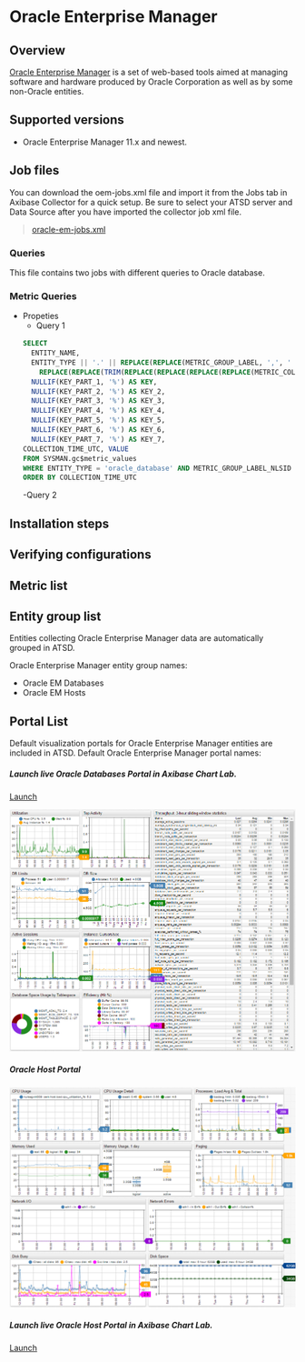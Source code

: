 # Oracle Enterprise Manager
## Overview
[Oracle Enterprise
Manager](http://www.oracle.com/us/products/enterprise-manager/index.html "Oracle Enterprise Manager") is
a set of web-based tools aimed at managing software and hardware
produced by Oracle Corporation as well as by some non-Oracle entities.

## Supported versions

- Oracle Enterprise Manager 11.x and newest.

## Job files

You can download the oem-jobs.xml file and import it from the Jobs tab in Axibase Collector for a quick setup. Be sure to select your ATSD server and Data Source after you have imported the collector job xml file.
> [oracle-em-jobs.xml](oracle-em-job.xml)

### Queries

This file contains two jobs with different queries to Oracle database.

### Metric Queries

- Propeties
    - Query 1
    ```SQL
    SELECT
      ENTITY_NAME,
      ENTITY_TYPE || '.' || REPLACE(REPLACE(METRIC_GROUP_LABEL, ',', ' '), ' ', '_') || '.' ||
        REPLACE(REPLACE(TRIM(REPLACE(REPLACE(REPLACE(REPLACE(METRIC_COLUMN_LABEL, ' - ', '-'), ',', ' '), ')', ' '), '(', ' ')), ' ', '_'), '__', '_') AS METRIC,
      NULLIF(KEY_PART_1, '%') AS KEY,
      NULLIF(KEY_PART_2, '%') AS KEY_2,
      NULLIF(KEY_PART_3, '%') AS KEY_3,
      NULLIF(KEY_PART_4, '%') AS KEY_4,
      NULLIF(KEY_PART_5, '%') AS KEY_5,
      NULLIF(KEY_PART_6, '%') AS KEY_6,
      NULLIF(KEY_PART_7, '%') AS KEY_7,
  COLLECTION_TIME_UTC, VALUE
  FROM SYSMAN.gc$metric_values
  WHERE ENTITY_TYPE = 'oracle_database' AND METRIC_GROUP_LABEL_NLSID IS NOT NULL AND COLLECTION_TIME_UTC >= ?
  ORDER BY COLLECTION_TIME_UTC
    ```
    -Query 2


## Installation steps


## Verifying configurations


## Metric list


## Entity group list
Entities collecting Oracle Enterprise Manager data are automatically grouped in ATSD.

Oracle Enterprise Manager entity group names:

- Oracle EM Databases
- Oracle EM Hosts


## Portal List
Default visualization portals for Oracle Enterprise Manager entities are included in ATSD.
Default Oracle Enterprise Manager portal names:
##### Launch live Oracle Databases Portal in Axibase Chart Lab.

[Launch](http://axibase.com/chartlab/32a3fe3e)

![](images/oracle_databases_poral3.png "Oracle Databases")

##### Oracle Host Portal
![](images/oracle_host_portal.png "Oracle Host")

##### Launch live Oracle Host Portal in Axibase Chart Lab.

[Launch](http://axibase.com/chartlab/32a3fe3e/2/)

